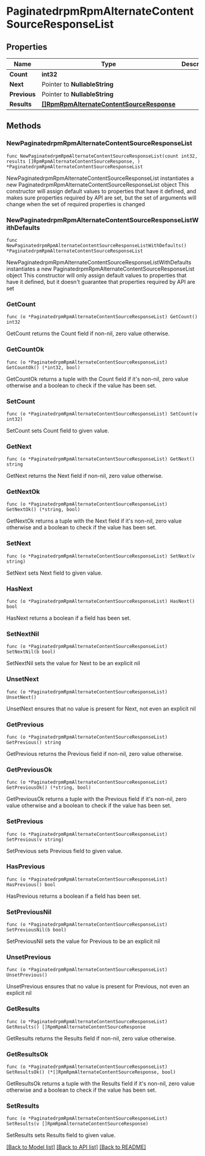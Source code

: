 # PaginatedrpmRpmAlternateContentSourceResponseList

## Properties

Name | Type | Description | Notes
------------ | ------------- | ------------- | -------------
**Count** | **int32** |  | 
**Next** | Pointer to **NullableString** |  | [optional] 
**Previous** | Pointer to **NullableString** |  | [optional] 
**Results** | [**[]RpmRpmAlternateContentSourceResponse**](RpmRpmAlternateContentSourceResponse.md) |  | 

## Methods

### NewPaginatedrpmRpmAlternateContentSourceResponseList

`func NewPaginatedrpmRpmAlternateContentSourceResponseList(count int32, results []RpmRpmAlternateContentSourceResponse, ) *PaginatedrpmRpmAlternateContentSourceResponseList`

NewPaginatedrpmRpmAlternateContentSourceResponseList instantiates a new PaginatedrpmRpmAlternateContentSourceResponseList object
This constructor will assign default values to properties that have it defined,
and makes sure properties required by API are set, but the set of arguments
will change when the set of required properties is changed

### NewPaginatedrpmRpmAlternateContentSourceResponseListWithDefaults

`func NewPaginatedrpmRpmAlternateContentSourceResponseListWithDefaults() *PaginatedrpmRpmAlternateContentSourceResponseList`

NewPaginatedrpmRpmAlternateContentSourceResponseListWithDefaults instantiates a new PaginatedrpmRpmAlternateContentSourceResponseList object
This constructor will only assign default values to properties that have it defined,
but it doesn't guarantee that properties required by API are set

### GetCount

`func (o *PaginatedrpmRpmAlternateContentSourceResponseList) GetCount() int32`

GetCount returns the Count field if non-nil, zero value otherwise.

### GetCountOk

`func (o *PaginatedrpmRpmAlternateContentSourceResponseList) GetCountOk() (*int32, bool)`

GetCountOk returns a tuple with the Count field if it's non-nil, zero value otherwise
and a boolean to check if the value has been set.

### SetCount

`func (o *PaginatedrpmRpmAlternateContentSourceResponseList) SetCount(v int32)`

SetCount sets Count field to given value.


### GetNext

`func (o *PaginatedrpmRpmAlternateContentSourceResponseList) GetNext() string`

GetNext returns the Next field if non-nil, zero value otherwise.

### GetNextOk

`func (o *PaginatedrpmRpmAlternateContentSourceResponseList) GetNextOk() (*string, bool)`

GetNextOk returns a tuple with the Next field if it's non-nil, zero value otherwise
and a boolean to check if the value has been set.

### SetNext

`func (o *PaginatedrpmRpmAlternateContentSourceResponseList) SetNext(v string)`

SetNext sets Next field to given value.

### HasNext

`func (o *PaginatedrpmRpmAlternateContentSourceResponseList) HasNext() bool`

HasNext returns a boolean if a field has been set.

### SetNextNil

`func (o *PaginatedrpmRpmAlternateContentSourceResponseList) SetNextNil(b bool)`

 SetNextNil sets the value for Next to be an explicit nil

### UnsetNext
`func (o *PaginatedrpmRpmAlternateContentSourceResponseList) UnsetNext()`

UnsetNext ensures that no value is present for Next, not even an explicit nil
### GetPrevious

`func (o *PaginatedrpmRpmAlternateContentSourceResponseList) GetPrevious() string`

GetPrevious returns the Previous field if non-nil, zero value otherwise.

### GetPreviousOk

`func (o *PaginatedrpmRpmAlternateContentSourceResponseList) GetPreviousOk() (*string, bool)`

GetPreviousOk returns a tuple with the Previous field if it's non-nil, zero value otherwise
and a boolean to check if the value has been set.

### SetPrevious

`func (o *PaginatedrpmRpmAlternateContentSourceResponseList) SetPrevious(v string)`

SetPrevious sets Previous field to given value.

### HasPrevious

`func (o *PaginatedrpmRpmAlternateContentSourceResponseList) HasPrevious() bool`

HasPrevious returns a boolean if a field has been set.

### SetPreviousNil

`func (o *PaginatedrpmRpmAlternateContentSourceResponseList) SetPreviousNil(b bool)`

 SetPreviousNil sets the value for Previous to be an explicit nil

### UnsetPrevious
`func (o *PaginatedrpmRpmAlternateContentSourceResponseList) UnsetPrevious()`

UnsetPrevious ensures that no value is present for Previous, not even an explicit nil
### GetResults

`func (o *PaginatedrpmRpmAlternateContentSourceResponseList) GetResults() []RpmRpmAlternateContentSourceResponse`

GetResults returns the Results field if non-nil, zero value otherwise.

### GetResultsOk

`func (o *PaginatedrpmRpmAlternateContentSourceResponseList) GetResultsOk() (*[]RpmRpmAlternateContentSourceResponse, bool)`

GetResultsOk returns a tuple with the Results field if it's non-nil, zero value otherwise
and a boolean to check if the value has been set.

### SetResults

`func (o *PaginatedrpmRpmAlternateContentSourceResponseList) SetResults(v []RpmRpmAlternateContentSourceResponse)`

SetResults sets Results field to given value.



[[Back to Model list]](../README.md#documentation-for-models) [[Back to API list]](../README.md#documentation-for-api-endpoints) [[Back to README]](../README.md)


